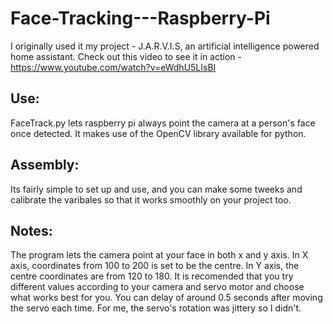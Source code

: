 # Face-Tracking---Raspberry-Pi
I originally used it my project - J.A.R.V.I.S, an artificial intelligence powered home assistant. Check out this video to see it in action - https://www.youtube.com/watch?v=eWdhU5LIsBI

## Use:
FaceTrack.py lets raspberry pi always point the camera at a person's face once detected. It makes use of the OpenCV library available for python.

## Assembly:
Its fairly simple to set up and use, and you can make some tweeks and calibrate the varibales so that it works smoothly on your project too.
  
## Notes:
The program lets the camera point at your face in both x and y axis. 
In X axis, coordinates from 100 to 200 is set to be the centre. 
In Y axis, the centre coordinates are from 120 to 180.
It is recomended that you try different values according to your camera and servo motor and choose what works best for you.
You can delay of around 0.5 seconds after moving the servo each time. For me, the servo's rotation was jittery so I didn't.
        
 
  
